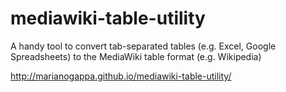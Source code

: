 # mediawiki-table-utility
A handy tool to convert tab-separated tables (e.g. Excel, Google Spreadsheets) to the MediaWiki table format (e.g. Wikipedia)

http://marianogappa.github.io/mediawiki-table-utility/
